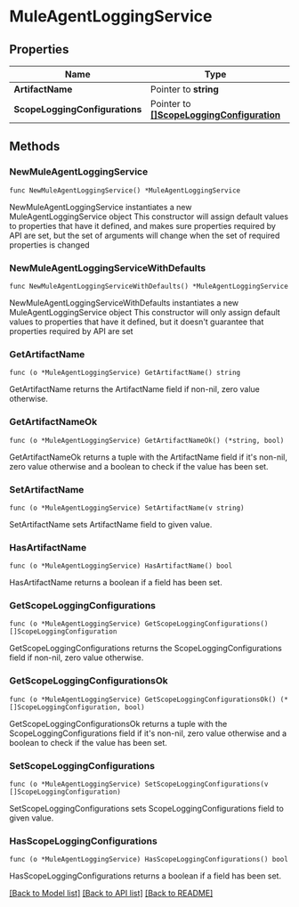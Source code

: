 # MuleAgentLoggingService

## Properties

Name | Type | Description | Notes
------------ | ------------- | ------------- | -------------
**ArtifactName** | Pointer to **string** |  | [optional] 
**ScopeLoggingConfigurations** | Pointer to [**[]ScopeLoggingConfiguration**](ScopeLoggingConfiguration.md) |  | [optional] 

## Methods

### NewMuleAgentLoggingService

`func NewMuleAgentLoggingService() *MuleAgentLoggingService`

NewMuleAgentLoggingService instantiates a new MuleAgentLoggingService object
This constructor will assign default values to properties that have it defined,
and makes sure properties required by API are set, but the set of arguments
will change when the set of required properties is changed

### NewMuleAgentLoggingServiceWithDefaults

`func NewMuleAgentLoggingServiceWithDefaults() *MuleAgentLoggingService`

NewMuleAgentLoggingServiceWithDefaults instantiates a new MuleAgentLoggingService object
This constructor will only assign default values to properties that have it defined,
but it doesn't guarantee that properties required by API are set

### GetArtifactName

`func (o *MuleAgentLoggingService) GetArtifactName() string`

GetArtifactName returns the ArtifactName field if non-nil, zero value otherwise.

### GetArtifactNameOk

`func (o *MuleAgentLoggingService) GetArtifactNameOk() (*string, bool)`

GetArtifactNameOk returns a tuple with the ArtifactName field if it's non-nil, zero value otherwise
and a boolean to check if the value has been set.

### SetArtifactName

`func (o *MuleAgentLoggingService) SetArtifactName(v string)`

SetArtifactName sets ArtifactName field to given value.

### HasArtifactName

`func (o *MuleAgentLoggingService) HasArtifactName() bool`

HasArtifactName returns a boolean if a field has been set.

### GetScopeLoggingConfigurations

`func (o *MuleAgentLoggingService) GetScopeLoggingConfigurations() []ScopeLoggingConfiguration`

GetScopeLoggingConfigurations returns the ScopeLoggingConfigurations field if non-nil, zero value otherwise.

### GetScopeLoggingConfigurationsOk

`func (o *MuleAgentLoggingService) GetScopeLoggingConfigurationsOk() (*[]ScopeLoggingConfiguration, bool)`

GetScopeLoggingConfigurationsOk returns a tuple with the ScopeLoggingConfigurations field if it's non-nil, zero value otherwise
and a boolean to check if the value has been set.

### SetScopeLoggingConfigurations

`func (o *MuleAgentLoggingService) SetScopeLoggingConfigurations(v []ScopeLoggingConfiguration)`

SetScopeLoggingConfigurations sets ScopeLoggingConfigurations field to given value.

### HasScopeLoggingConfigurations

`func (o *MuleAgentLoggingService) HasScopeLoggingConfigurations() bool`

HasScopeLoggingConfigurations returns a boolean if a field has been set.


[[Back to Model list]](../README.md#documentation-for-models) [[Back to API list]](../README.md#documentation-for-api-endpoints) [[Back to README]](../README.md)



